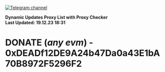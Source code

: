 [![Telegram channel](https://img.shields.io/endpoint?url=https://runkit.io/damiankrawczyk/telegram-badge/branches/master?url=https://t.me/n4z4v0d)](https://t.me/n4z4v0d) 

**Dynamic Updates Proxy List with Proxy Checker**  
**Last Updated: 19.12.23 18:31**

# DONATE (_any evm_) - 0xDEADf12DE9A24b47Da0a43E1bA70B8972F5296F2
